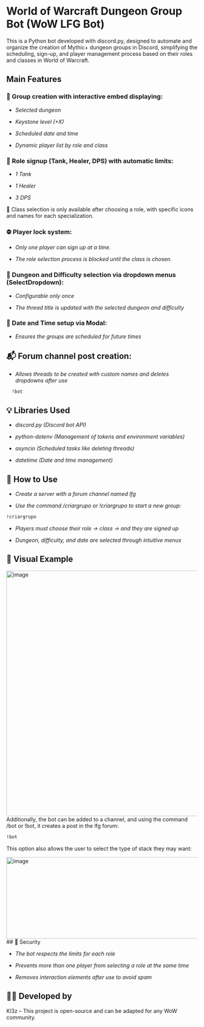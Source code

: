 # World of Warcraft Dungeon Group Bot (WoW LFG Bot)

This is a Python bot developed with discord.py, designed to automate and organize the creation of Mythic+ dungeon groups in Discord, simplifying the scheduling, sign-up, and player management process based on their roles and classes in World of Warcraft.

## Main Features

### 🎯 Group creation with interactive embed displaying:

- *Selected dungeon*

- *Keystone level (+X)*

- *Scheduled date and time*

- *Dynamic player list by role and class*

### 🧩 Role signup (Tank, Healer, DPS) with automatic limits:

- *1 Tank*

- *1 Healer*

- *3 DPS*

🧙 Class selection is only available after choosing a role, with specific icons and names for each specialization.

### ⛔ Player lock system:

- *Only one player can sign up at a time.*

- *The role selection process is blocked until the class is chosen.*

### 🏰 Dungeon and Difficulty selection via dropdown menus (SelectDropdown):

- *Configurable only once*

- *The thread title is updated with the selected dungeon and difficulty*

### 📆 Date and Time setup via Modal:

- *Ensures the groups are scheduled for future times*

## 📬 Forum channel post creation:

- *Allows threads to be created with custom names and deletes dropdowns after use*


```bash
  !bot  
```

## 💡 Libraries Used

- *discord.py (Discord bot API)*

- *python-dotenv (Management of tokens and environment variables)*

- *asyncio (Scheduled tasks like deleting threads)*

- *datetime (Date and time management)*

## 🚀 How to Use

- *Create a server with a forum channel named lfg*

- *Use the command /criargrupo or !criargrupo to start a new group:*

```bash
!criargrupo
```
- *Players must choose their role → class → and they are signed up*

- *Dungeon, difficulty, and date are selected through intuitive menus*

## 📌 Visual Example

<img width="743" height="647" alt="image" src="https://github.com/user-attachments/assets/105c68fc-2541-4c56-84b6-a4290999a97b" />
Additionally, the bot can be added to a channel, and using the command /bot or !bot, it creates a post in the lfg forum:

```bash
!bot
```
This option also allows the user to select the type of stack they may want:

<img width="694" height="215" alt="image" src="https://github.com/user-attachments/assets/9c171624-367f-427e-869f-b860776d5204" />
## 🔐 Security

- *The bot respects the limits for each role*

- *Prevents more than one player from selecting a role at the same time*

- *Removes interaction elements after use to avoid spam*

## 👨‍💻 Developed by
Kl3z – This project is open-source and can be adapted for any WoW community.

